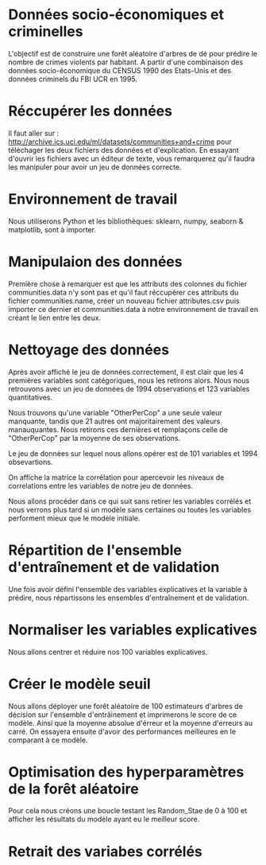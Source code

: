 # Données socio-économiques et criminelles
L'objectif est de construire une forêt aléatoire d'arbres de dé pour prédire le nombre de crimes violents par habitant. A partir d'une combinaison des données socio-économique du CENSUS 1990 des Etats-Unis et des données criminels du FBI UCR en 1995.  

# Réccupérer les données
Il faut aller sur : http://archive.ics.uci.edu/ml/datasets/communities+and+crime pour téléchager les deux fichiers des données et d'explication. En essayant d'ouvrir les fichiers avec un éditeur de texte, vous remarquerez qu'il faudra les manipuler pour avoir un jeu de données correcte. 

# Environnement de travail
Nous utiliserons Python et les bibliothèques: sklearn, numpy, seaborn & matplotlib, sont à importer.

# Manipulaion des données
Première chose à remarquer est que les attributs des colonnes du fichier communities.data n'y sont pas et qu'il faut réccupérer ces attributs du fichier communities.name, créer un nouveau fichier attributes.csv puis importer ce dernier et communities.data à notre environnement de travail en créant le lien entre les deux.

# Nettoyage des données
Après avoir affiché le jeu de données correctement, il est clair que les 4 premières variables sont catégoriques, nous les retirons alors. Nous nous retrouvons avec un jeu de données de 1994 observations et 123 variables quantitatives.

Nous trouvons qu'une variable "OtherPerCop" a une seule valeur manquante, tandis que 21 autres ont majoritairement des valeurs manauquantes. Nous retirons ces dernières et remplaçons celle de "OtherPerCop" par la moyenne de ses observations.

Le jeu de données sur lequel nous allons opérer est de 101 variables et 1994 obsevartions.

On affiche la matrice la corrélation pour apercevoir les niveaux de correlations entre les variables de notre jeu de données.

Nous allons procéder dans ce qui suit sans retirer les variables corrélés et nous verrons plus tard si un modèle sans certaines ou toutes les variables performent mieux que le modèle initiale.

# Répartition de l'ensemble d'entraînement et de validation 
Une fois avoir défini l'ensemble des variables explicatives et la variable à prédire, nous répartissons les ensembles d'entraînement et de validation.

# Normaliser les variables explicatives
Nous allons centrer et réduire nos 100 variables explicatives.

# Créer le modèle seuil
Nous allons déployer une forêt aléatoire de 100 estimateurs d'arbres de décision sur l'ensemble d'entrâinement et imprimerons le score de ce modèle. Ainsi que la moyenne absolue d'érreur et la moyenne d'erreurs au carré. On essayera ensuite d'avoir des performances meilleures en le comparant à ce modèle.

# Optimisation des hyperparamètres de la forêt aléatoire
Pour cela nous créons une boucle testant les Random_Stae de 0 à 100 et afficher les résultats du modèle ayant eu le meilleur score.

# Retrait des variabes corrélés
